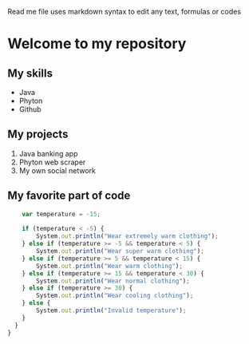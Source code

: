 Read me file uses markdown syntax to edit any text, formulas or codes

# Welcome to my repository 

## My skills

- Java 
- Phyton
- Github

## My projects

1. Java banking app
2. Phyton web scraper
3. My own social network

## My favorite part of code
```js
    var temperature = -15;
    
    if (temperature < -5) {
        System.out.println("Wear extremely warm clothing");
    } else if (temperature >= -5 && temperature < 5) {
        System.out.println("Wear super warm clothing");
    } else if (temperature >= 5 && temperature < 15) {
        System.out.println("Wear warm clothing");
    } else if (temperature >= 15 && temperature < 30) {
        System.out.println("Wear normal clothing");
    } else if (temperature >= 30) {
        System.out.println("Wear cooling clothing");
    } else {
        System.out.println("Invalid temperature");
    }
  }
}
```

